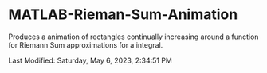 # MATLAB-Rieman-Sum-Animation
Produces a animation of rectangles continually increasing around a function for Riemann Sum approximations for a integral.

Last Modified: Saturday, May 6, 2023, 2:34:51 PM
